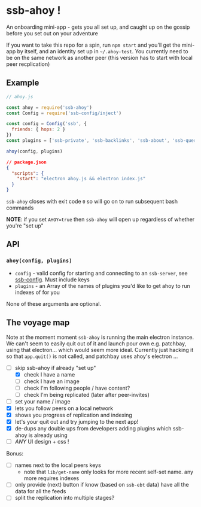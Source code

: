 # ssb-ahoy !

An onboarding mini-app - gets you all set up, and caught up on the gossip before you set out on your adventure

If you want to take this repo for a spin, run `npm start` and you'll get the mini-app by itself, and an identity set up in `~/.ahoy-test`.
You currently need to be on the same network as another peer (this version has to start with local peer recplication)

## Example

```js
// ahoy.js

const ahoy = require('ssb-ahoy')
const Config = require('ssb-config/inject')

const config = Config('ssb', {
  friends: { hops: 2 }
})
const plugins = ['ssb-private', 'ssb-backlinks', 'ssb-about', 'ssb-query', 'ssb-suggest']

ahoy(config, plugins)
```

```json
// package.json
{
  "scripts": {
    "start": "electron ahoy.js && electron index.js"
  }
}
```

`ssb-ahoy` closes with exit code `0` so will go on to run subsequent bash commands

**NOTE**: if you set `AHOY=true` then `ssb-ahoy` will open up regardless of whether you're "set up"

## API

### `ahoy(config, plugins)`

- `config` - valid config for starting and connecting to an `ssb-server`, see [ssb-config](www.github.com/ssbc/ssb-config). Must include keys
- `plugins` - an Array of the names of plugins you'd like to get ahoy to run indexes of for you

None of these arguments are optional.


## The voyage map

Note at the moment moment `ssb-ahoy` is running the main electron instance.
We can't seem to easily quit out of it and launch pour own e.g. patchbay, using that electron... which would seem more ideal.
Currently just hacking it so that `app.quit()` is not called, and patchbay uses ahoy's electron ...

- [ ] skip ssb-ahoy if already "set up"
  - [x] check I have a name
  - [ ] check I have an image
  - [ ] check I'm following people / have content?
  - [ ] check I'm being replicated (later after peer-invites)
- [ ] set your name / image
- [x] lets you follow peers on a local network
- [x] shows you progress of replication and indexing
- [x] let's your quit out and try jumping to the next app!
- [x] de-dups any double ups from developers adding plugins which ssb-ahoy is already using
- [ ] _ANY_ UI design + css !

Bonus:
- [ ] names next to the local peers keys
  - note that `lib/get-name` only looks for more recent self-set name. any more requires indexes
- [ ] only provide (next) button if know (based on `ssb-ebt` data) have all the data for all the feeds
- [ ] split the replication into multiple stages?

